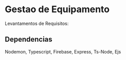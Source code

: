 # Gestao de Equipamento

Levantamentos de Requisitos:

## Dependencias

Nodemon, Typescript, Firebase, Express, Ts-Node, Ejs
